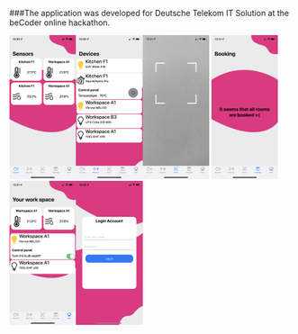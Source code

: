 ###The application was developed for Deutsche Telekom IT Solution at the beCoder online hackathon.

<img src="Screenshots/1.PNG" style="zoom:25%;" /><img src="Screenshots/2.PNG" style="zoom:25%;" /><img src="Screenshots/3.PNG" style="zoom:25%;" />
<img src="Screenshots/4.PNG" style="zoom:25%;" /><img src="Screenshots/5.PNG" style="zoom:25%;" /><img src="Screenshots/6.PNG" style="zoom:25%;" />